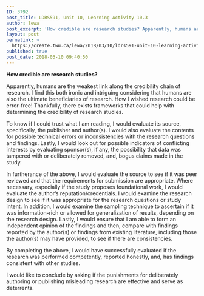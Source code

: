 ```yaml
---
ID: 3792
post_title: LDRS591, Unit 10, Learning Activity 10.3
author: lewa
post_excerpt: 'How credible are research studies? Apparently, humans are the weakest link along the credibility chain of research. I find this both ironic and intriguing considering that humans are also the ultimate beneficiaries of research. How I wished research could be... <a href="https://create.twu.ca/lewa/2018/03/10/ldrs591-unit-10-learning-activity-10-3/"> Continue Reading &rarr;</a>'
layout: post
permalink: >
  https://create.twu.ca/lewa/2018/03/10/ldrs591-unit-10-learning-activity-10-3/
published: true
post_date: 2018-03-10 09:40:50
---
```

<strong>How credible are research studies?</strong>

Apparently, humans are the weakest link along the credibility chain of research. I find this both ironic and intriguing considering that humans are also the ultimate beneficiaries of research. How I wished research could be error-free! Thankfully, there exists frameworks that could help with determining the credibility of research studies.

To know if I could trust what I am reading, I would evaluate its source, specifically, the publisher and author(s). I would also evaluate the contents for possible technical errors or inconsistencies with the research questions and findings. Lastly, I would look out for possible indicators of conflicting interests by evaluating sponsor(s), if any, the possibility that data was tampered with or deliberately removed, and, bogus claims made in the study.

In furtherance of the above, I would evaluate the source to see if it was peer reviewed and that the requirements for submission are appropriate. Where necessary, especially if the study proposes foundational work, I would evaluate the author’s reputation/credentials. I would examine the research design to see if it was appropriate for the research questions or study intent. In addition, I would examine the sampling technique to ascertain if it was information-rich or allowed for generalization of results, depending on the research design. Lastly, I would ensure that I am able to form an independent opinion of the findings and then, compare with findings reported by the author(s) or findings from existing literature, including those the author(s) may have provided, to see if there are consistencies.

By completing the above, I would have successfully evaluated if the research was performed competently, reported honestly, and, has findings consistent with other studies.

I would like to conclude by asking if the punishments for deliberately authoring or publishing misleading research are effective and serve as deterrents.

&nbsp;